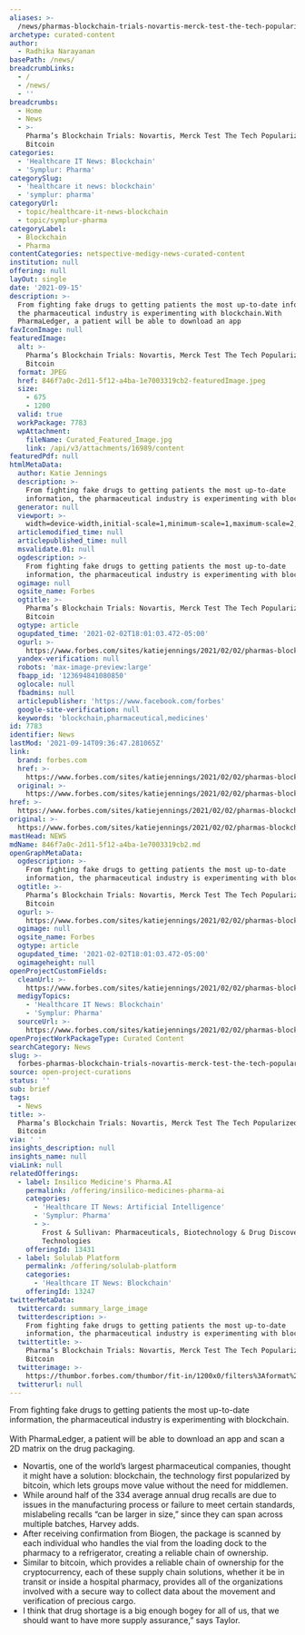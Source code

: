 ```yaml
---
aliases: >-
  /news/pharmas-blockchain-trials-novartis-merck-test-the-tech-popularized-by-bitcoin
archetype: curated-content
author:
  - Radhika Narayanan
basePath: /news/
breadcrumbLinks:
  - /
  - /news/
  - ''
breadcrumbs:
  - Home
  - News
  - >-
    Pharma’s Blockchain Trials: Novartis, Merck Test The Tech Popularized By
    Bitcoin
categories:
  - 'Healthcare IT News: Blockchain'
  - 'Symplur: Pharma'
categorySlug:
  - 'healthcare it news: blockchain'
  - 'symplur: pharma'
categoryUrl:
  - topic/healthcare-it-news-blockchain
  - topic/symplur-pharma
categoryLabel:
  - Blockchain
  - Pharma
contentCategories: netspective-medigy-news-curated-content
institution: null
offering: null
layOut: single
date: '2021-09-15'
description: >-
  From fighting fake drugs to getting patients the most up-to-date information,
  the pharmaceutical industry is experimenting with blockchain.With
  PharmaLedger, a patient will be able to download an app 
favIconImage: null
featuredImage:
  alt: >-
    Pharma’s Blockchain Trials: Novartis, Merck Test The Tech Popularized By
    Bitcoin
  format: JPEG
  href: 846f7a0c-2d11-5f12-a4ba-1e7003319cb2-featuredImage.jpeg
  size:
    - 675
    - 1200
  valid: true
  workPackage: 7783
  wpAttachment:
    fileName: Curated_Featured_Image.jpg
    link: /api/v3/attachments/16989/content
featuredPdf: null
htmlMetaData:
  author: Katie Jennings
  description: >-
    From fighting fake drugs to getting patients the most up-to-date
    information, the pharmaceutical industry is experimenting with blockchain.
  generator: null
  viewport: >-
    width=device-width,initial-scale=1,minimum-scale=1,maximum-scale=2,user-scalable=yes,minimal-ui
  articlemodified_time: null
  articlepublished_time: null
  msvalidate.01: null
  ogdescription: >-
    From fighting fake drugs to getting patients the most up-to-date
    information, the pharmaceutical industry is experimenting with blockchain.
  ogimage: null
  ogsite_name: Forbes
  ogtitle: >-
    Pharma’s Blockchain Trials: Novartis, Merck Test The Tech Popularized By
    Bitcoin
  ogtype: article
  ogupdated_time: '2021-02-02T18:01:03.472-05:00'
  ogurl: >-
    https://www.forbes.com/sites/katiejennings/2021/02/02/pharmas-blockchain-trials-novartis-merck-test-the-tech-popularized-by-bitcoin/
  yandex-verification: null
  robots: 'max-image-preview:large'
  fbapp_id: '123694841080850'
  oglocale: null
  fbadmins: null
  articlepublisher: 'https://www.facebook.com/forbes'
  google-site-verification: null
  keywords: 'blockchain,pharmaceutical,medicines'
id: 7783
identifier: News
lastMod: '2021-09-14T09:36:47.281065Z'
link:
  brand: forbes.com
  href: >-
    https://www.forbes.com/sites/katiejennings/2021/02/02/pharmas-blockchain-trials-novartis-merck-test-the-tech-popularized-by-bitcoin/
  original: >-
    https://www.forbes.com/sites/katiejennings/2021/02/02/pharmas-blockchain-trials-novartis-merck-test-the-tech-popularized-by-bitcoin/
href: >-
  https://www.forbes.com/sites/katiejennings/2021/02/02/pharmas-blockchain-trials-novartis-merck-test-the-tech-popularized-by-bitcoin/
original: >-
  https://www.forbes.com/sites/katiejennings/2021/02/02/pharmas-blockchain-trials-novartis-merck-test-the-tech-popularized-by-bitcoin/
mastHead: NEWS
mdName: 846f7a0c-2d11-5f12-a4ba-1e7003319cb2.md
openGraphMetaData:
  ogdescription: >-
    From fighting fake drugs to getting patients the most up-to-date
    information, the pharmaceutical industry is experimenting with blockchain.
  ogtitle: >-
    Pharma’s Blockchain Trials: Novartis, Merck Test The Tech Popularized By
    Bitcoin
  ogurl: >-
    https://www.forbes.com/sites/katiejennings/2021/02/02/pharmas-blockchain-trials-novartis-merck-test-the-tech-popularized-by-bitcoin/
  ogimage: null
  ogsite_name: Forbes
  ogtype: article
  ogupdated_time: '2021-02-02T18:01:03.472-05:00'
  ogimageheight: null
openProjectCustomFields:
  cleanUrl: >-
    https://www.forbes.com/sites/katiejennings/2021/02/02/pharmas-blockchain-trials-novartis-merck-test-the-tech-popularized-by-bitcoin/
  medigyTopics:
    - 'Healthcare IT News: Blockchain'
    - 'Symplur: Pharma'
  sourceUrl: >-
    https://www.forbes.com/sites/katiejennings/2021/02/02/pharmas-blockchain-trials-novartis-merck-test-the-tech-popularized-by-bitcoin/
openProjectWorkPackageType: Curated Content
searchCategory: News
slug: >-
  forbes-pharmas-blockchain-trials-novartis-merck-test-the-tech-popularized-by-bitcoin
source: open-project-curations
status: ''
sub: brief
tags:
  - News
title: >-
  Pharma’s Blockchain Trials: Novartis, Merck Test The Tech Popularized By
  Bitcoin
via: ' '
insights_description: null
insights_name: null
viaLink: null
relatedOfferings:
  - label: Insilico Medicine's Pharma.AI
    permalink: /offering/insilico-medicines-pharma-ai
    categories:
      - 'Healthcare IT News: Artificial Intelligence'
      - 'Symplur: Pharma'
      - >-
        Frost & Sullivan: Pharmaceuticals, Biotechnology & Drug Discovery
        Technologies
    offeringId: 13431
  - label: Solulab Platform
    permalink: /offering/solulab-platform
    categories:
      - 'Healthcare IT News: Blockchain'
    offeringId: 13247
twitterMetaData:
  twittercard: summary_large_image
  twitterdescription: >-
    From fighting fake drugs to getting patients the most up-to-date
    information, the pharmaceutical industry is experimenting with blockchain.
  twittertitle: >-
    Pharma’s Blockchain Trials: Novartis, Merck Test The Tech Popularized By
    Bitcoin
  twitterimage: >-
    https://thumbor.forbes.com/thumbor/fit-in/1200x0/filters%3Aformat%28jpg%29/https%3A%2F%2Fspecials-images.forbesimg.com%2Fimageserve%2F601323e744a394e489b472e2%2F0x0.jpg%3FcropX1%3D0%26cropX2%3D7952%26cropY1%3D13%26cropY2%3D4488
  twitterurl: null
---
```

<p>From fighting fake drugs to getting patients the most up-to-date information, the pharmaceutical industry is experimenting with blockchain.<br><br>With PharmaLedger, a patient will be able to download an app and scan a 2D matrix on the drug packaging.</p><ul><li>Novartis, one of the world’s largest pharmaceutical companies, thought it might have a solution: blockchain, the technology first popularized by bitcoin, which lets groups move value without the need for middlemen.</li><li>While around half of the 334 average annual drug recalls are due to issues in the manufacturing process or failure to meet certain standards, mislabeling recalls “can be larger in size,” since they can span across multiple batches, Harvey adds.</li><li>After receiving confirmation from Biogen, the package is scanned by each individual who handles the vial from the loading dock to the pharmacy to a refrigerator, creating a reliable chain of ownership.</li><li>Similar to bitcoin, which provides a reliable chain of ownership for the cryptocurrency, each of these supply chain solutions, whether it be in transit or inside a hospital pharmacy, provides all of the organizations involved with a secure way to collect data about the movement and verification of precious cargo.</li><li>I think that drug shortage is a big enough bogey for all of us, that we should want to have more supply assurance,” says Taylor.</li></ul>